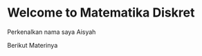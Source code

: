 # Welcome to Matematika Diskret

Perkenalkan nama saya Aisyah

Berikut Materinya

```{tableofcontents}
```
